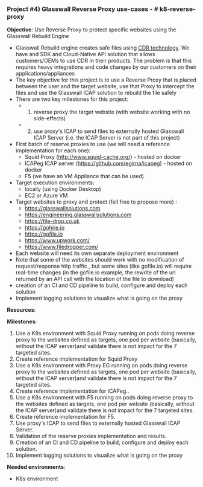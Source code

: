 ### Project #4) Glasswall Reverse Proxy use-cases - # k8-reverse-proxy

**Objective**: Use Reverse Proxy to protect specific websites using the Glasswall Rebuild Engine

- Glasswall Rebuild engine creates safe files using [CDR technology](https://glasswallsolutions.com/technology/). We have and SDK and Cloud-Native API solution that allows customers/OEMs to use CDR in their products. The problem is that this requires heavy integrations and code changes by our customers on their applications/appliances
- The key objective for this project is to use a Reverse Proxy that is placed between the user and the target website, use that Proxy to intercept the files and use the Glasswall ICAP solution to rebuild the file safely
- There are two key milestones for this project:
  - 1) reverse proxy the target website (with website working with no side-effects)
  - 2) use proxy's ICAP to send files to externally hosted Glasswall ICAP Server  (i.e. the ICAP Server is not part of this project) 
- First batch of reserve proxies to use (we will need a reference implementation for each one):
  - Squid Proxy (http://www.squid-cache.org/) - hosted on docker
  - ICAPeg ICAP server (https://github.com/egirna/icapeg) - hosted on docker
  - F5 (we have an VM Appliance that can be used)
- Target execution environments:
  - locally (using Docker Desktop)
  - EC2 or Azure VM 
- Target websites to proxy and protect (fell free to propose more) :
  - https://glasswallsolutions.com
  - https://engineering.glasswallsolutions.com
  - https://file-drop.co.uk
  - https://gohire.io
  - https://gofile.io
  - https://www.upwork.com/
  - https://www.filedropper.com/
- Each website will need its own separate deployment environment 
- Note that some of the websites should work with no modification of request/response http traffic , but some sites (like gofile.io) will require real-time changes (in the gofile.io example, the rewrite of the url returned by an API call with the location of the file to download)
- creation of an CI and CD pipeline to build, configure and deploy each solution 
- Implement logging solutions to visualize what is going on the proxy

**Resources**:


**Milestones**:
1. Use a K8s environment with Squid Proxy running on pods doing reverse proxy to the websites defined as targets, one pod per website (basically, without the ICAP server)and validate there is not impact for the 7 targeted sites.
2. Create reference implementation for Squid Proxy 
3. Use a K8s environment with Proxy EG running on pods doing reverse proxy to the websites defined as targets, one pod per website (basically, without the ICAP server)and validate there is not impact for the 7 targeted sites.
4. Create reference implementation for ICAPeg..
5. Use a K8s environment with F5 running on pods doing reverse proxy to the websites defined as targets, one pod per website (basically, without the ICAP server)and validate there is not impact for the 7 targeted sites.
6. Create reference implementation for F5.
7. Use proxy's ICAP to send files to externally hosted Glasswall ICAP Server.
8. Validation of the reserve proxies implementation and results.
9. Creation of an CI and CD pipeline to build, configure and deploy each solution.
10. Implement logging solutions to visualize what is going on the proxy

**Needed environments**:

- K8s environment
